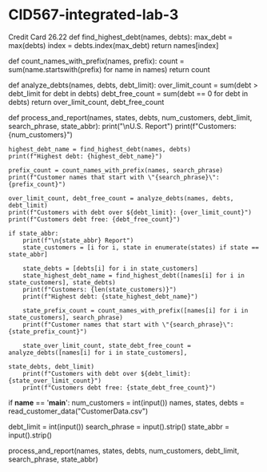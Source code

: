 # CID567-integrated-lab-3
Credit Card 26.22 
def find_highest_debt(names, debts):
    max_debt = max(debts)
    index = debts.index(max_debt)
    return names[index]

def count_names_with_prefix(names, prefix):
    count = sum(name.startswith(prefix) for name in names)
    return count

def analyze_debts(names, debts, debt_limit):
    over_limit_count = sum(debt > debt_limit for debt in debts)
    debt_free_count = sum(debt == 0 for debt in debts)
    return over_limit_count, debt_free_count

def process_and_report(names, states, debts, num_customers, debt_limit, search_phrase, state_abbr):
    print("\nU.S. Report")
    print(f"Customers: {num_customers}")

    highest_debt_name = find_highest_debt(names, debts)
    print(f"Highest debt: {highest_debt_name}")

    prefix_count = count_names_with_prefix(names, search_phrase)
    print(f"Customer names that start with \"{search_phrase}\": {prefix_count}")

    over_limit_count, debt_free_count = analyze_debts(names, debts, debt_limit)
    print(f"Customers with debt over ${debt_limit}: {over_limit_count}")
    print(f"Customers debt free: {debt_free_count}")

    if state_abbr:
        print(f"\n{state_abbr} Report")
        state_customers = [i for i, state in enumerate(states) if state == state_abbr]

        state_debts = [debts[i] for i in state_customers]
        state_highest_debt_name = find_highest_debt([names[i] for i in state_customers], state_debts)
        print(f"Customers: {len(state_customers)}")
        print(f"Highest debt: {state_highest_debt_name}")

        state_prefix_count = count_names_with_prefix([names[i] for i in state_customers], search_phrase)
        print(f"Customer names that start with \"{search_phrase}\": {state_prefix_count}")

        state_over_limit_count, state_debt_free_count = analyze_debts([names[i] for i in state_customers],
                                                                      state_debts, debt_limit)
        print(f"Customers with debt over ${debt_limit}: {state_over_limit_count}")
        print(f"Customers debt free: {state_debt_free_count}")

if __name__ == '__main__':
    num_customers = int(input())
    names, states, debts = read_customer_data("CustomerData.csv")

debt_limit = int(input())
search_phrase = input().strip()
state_abbr = input().strip()

process_and_report(names, states, debts, num_customers, debt_limit, search_phrase, state_abbr)
    

